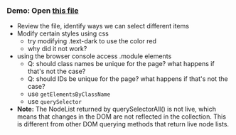 
### Demo: Open [this file](../index.html)
* Review the file, identify ways we can select different items
* Modify certain styles using css
  * try modifying .text-dark to use the color red
  * why did it not work?
* using the browser console access .module elements
  * Q: should class names be unique for the page? what happens if that's not the case?
  * Q: should IDs be unique for the page? what happens if that's not the case?
  * use `getElementsByClassName`
  * use `querySelector`
* **Note:** The NodeList returned by querySelectorAll() is not live, which means that changes in the DOM are not reflected in the collection. This is different from other DOM querying methods that return live node lists.

